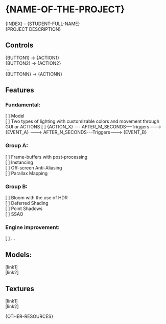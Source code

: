 # {NAME-OF-THE-PROJECT}

{INDEX} - {STUDENT-FULL-NAME}  
{PROJECT DESCRIPTION}

## Controls

{BUTTON1} -> {ACTION1}  
{BUTTON2} -> {ACTION2}  
...  
{BUTTONN} -> {ACTIONN}

## Features

### Fundamental:

[ ] Model  
[ ] Two types of lighting with customizable colors and movement through GUI or ACTIONS
[ ] {ACTION_X} --- AFTER_M_SECONDS---Triggers---> {EVENT_A} ---> AFTER_N_SECONDS---Triggers---> {EVENT_B}

### Group A:

[ ] Frame-buffers with post-processing   
[ ] Instancing  
[ ] Off-screen Anti-Aliasing  
[ ] Parallax Mapping

### Group B:

[ ] Bloom with the use of HDR  
[ ] Deferred Shading  
[ ] Point Shadows  
[ ] SSAO

### Engine improvement:

[ ] ...

## Models:

[link1]   
[link2]

## Textures

[link1]  
[link2]

{OTHER-RESOURCES}